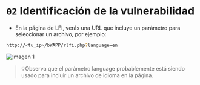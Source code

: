 # `02` Identificación de la vulnerabilidad

- En la página de LFI, verás una URL que incluye un parámetro para seleccionar un archivo, por ejemplo:

```bash
http://<tu_ip>/bWAPP/rlfi.php?language=en
```

![imagen 1](#)

> 💡Observa que el parámetro language probablemente está siendo usado para incluir un archivo de idioma en la página.
